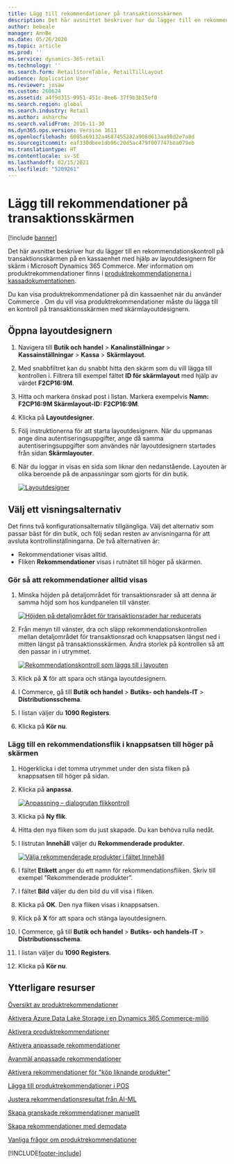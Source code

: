 ```yaml
---
title: Lägg till rekommendationer på transaktionsskärmen
description: Det här avsnittet beskriver hur du lägger till en rekommendationskontroll på transaktionsskärmen på en kassaenhet med hjälp av layoutdesignern för skärm i Microsoft Dynamics 365 Commerce.
author: bebeale
manager: AnnBe
ms.date: 05/26/2020
ms.topic: article
ms.prod: ''
ms.service: dynamics-365-retail
ms.technology: ''
ms.search.form: RetailStoreTable, RetailTillLayout
audience: Application User
ms.reviewer: josaw
ms.custom: 260624
ms.assetid: a4f9d315-9951-451c-8ee6-37f9b3b15ef0
ms.search.region: global
ms.search.industry: Retail
ms.author: asharchw
ms.search.validFrom: 2016-11-30
ms.dyn365.ops.version: Version 1611
ms.openlocfilehash: 6085a69132a4687455282a908d613aa98d2e7a8d
ms.sourcegitcommit: eaf330dbee1db96c20d5ac479f007747bea079eb
ms.translationtype: HT
ms.contentlocale: sv-SE
ms.lasthandoff: 02/15/2021
ms.locfileid: "5209261"
---
```

# <a name="add-recommendations-to-the-transaction-screen"></a>Lägg till rekommendationer på transaktionsskärmen

[!include [banner](includes/banner.md)]


Det här avsnittet beskriver hur du lägger till en rekommendationskontroll på transaktionsskärmen på en kassaenhet med hjälp av layoutdesignern för skärm i Microsoft Dynamics 365 Commerce. Mer information om produktrekommendationer finns i [produktrekommendationerna i kassadokumentationen](product.md).


Du kan visa produktrekommendationer på din kassaenhet när du använder Commerce . Om du vill visa produktrekommendationer måste du lägga till en kontroll på transaktionsskärmen med skärmlayoutdesignern. 

## <a name="open-layout-designer"></a>Öppna layoutdesignern

1. Navigera till **Butik och handel** &gt; **Kanalinställningar** &gt; **Kassainställningar** &gt; **Kassa** &gt; **Skärmlayout**.
2. Med snabbfiltret kan du snabbt hitta den skärm som du vill lägga till kontrollen i. Filtrera till exempel fältet **ID för skärmlayout** med hjälp av värdet **F2CP16:9M**.
3. Hitta och markera önskad post i listan. Markera exempelvis **Namn: F2CP16:9M Skärmlayout-ID: F2CP16:9M**.
4. Klicka på **Layoutdesigner**.
5. Följ instruktionerna för att starta layoutdesignern. När du uppmanas ange dina autentiseringsuppgifter, ange då samma autentiseringsuppgifter som användes när layoutdesignern startades från sidan **Skärmlayouter**.
6. När du loggar in visas en sida som liknar den nedanstående. Layouten är olika beroende på de anpassningar som gjorts för din butik.


    [![Layoutdesigner](./media/screenlayout-pic-1.png)](./media/screenlayout-pic-1.png)

## <a name="choose-a-display-option"></a>Välj ett visningsalternativ

Det finns två konfigurationsalternativ tillgängliga. Välj det alternativ som passar bäst för din butik, och följ sedan resten av anvisningarna för att avsluta kontrollinställningarna. De två alternativen är:

- Rekommendationer visas alltid.
- Fliken **Rekommendationer** visas i rutnätet till höger på skärmen.

### <a name="make-recommendations-always-visible"></a>Gör så att rekommendationer alltid visas


1. Minska höjden på detaljområdet för transaktionsrader så att denna är samma höjd som hos kundpanelen till vänster.


    [![Höjden på detaljområdet för transaktionsrader har reducerats](./media/screenlayout-pic-2.png)](./media/screenlayout-pic-2.png)

2. Från menyn till vänster, dra och släpp rekommendationskontrollen mellan detaljområdet för transaktionsrad och knappsatsen längst ned i mitten längst på transaktionsskärmen. Ändra storlek på kontrollen så att den passar in i utrymmet.

    [![Rekommendationskontroll som läggs till i layouten](./media/screenlayout-pic-3.png)](./media/screenlayout-pic-3.png)


3. Klick på **X** för att spara och stänga layoutdesignern.
4. I Commerce, gå till **Butik och handel** &gt; **Butiks- och handels-IT** &gt; **Distributionsschema**.
5. I listan väljer du **1090 Registers**.
6. Klicka på **Kör nu**.


### <a name="add-a-recommendations-tab-to-the-button-grid-on-the-right-side-of-the-screen"></a>Lägg till en rekommendationsflik i knappsatsen till höger på skärmen

1. Högerklicka i det tomma utrymmet under den sista fliken på knappsatsen till höger på sidan.

2. Klicka på **anpassa**.

    [![Anpassning – dialogrutan flikkontroll](./media/pic-5.png)](./media/pic-5.png)

3. Klicka på **Ny flik**.
4. Hitta den nya fliken som du just skapade. Du kan behöva rulla nedåt.
5. I listrutan **Innehåll** väljer du **Rekommenderade produkter**.

    [![Välja rekommenderade produkter i fältet Innehåll](./media/pic-6.png)](./media/pic-6.png)

6. I fältet **Etikett** anger du ett namn för rekommendationsfliken. Skriv till exempel ”Rekommenderade produkter”.
7. I fältet **Bild** väljer du den bild du vill visa i fliken.
8. Klicka på **OK**. Den nya fliken visas i knappsatsen.
9. Klick på **X** för att spara och stänga layoutdesignern.
10. I Commerce, gå till **Butik och handel** &gt; **Butiks- och handels-IT** &gt; **Distributionsschema**.
11. I listan väljer du **1090 Registers**.
12. Klicka på **Kör nu**.

## <a name="additional-resources"></a>Ytterligare resurser

[Översikt av produktrekommendationer](product-recommendations.md)

[Aktivera Azure Data Lake Storage i en Dynamics 365 Commerce-miljö](enable-adls-environment.md)

[Aktivera produktrekommendationer](enable-product-recommendations.md)

[Aktivera anpassade rekommendationer](personalized-recommendations.md)

[Avanmäl anpassade rekommendationer](personalization-gdpr.md)

[Aktivera rekommendationer för "köp liknande produkter"](shop-similar-looks.md)

[Lägga till produktrekommendationer i POS](product.md)

[Justera rekommendationsresultat från AI-ML](modify-product-recommendation-results.md)

[Skapa granskade rekommendationer manuellt](create-editorial-recommendation-lists.md)

[Skapa rekommendationer med demodata](product-recommendations-demo-data.md)

[Vanliga frågor om produktrekommendationer](faq-recommendations.md)


[!INCLUDE[footer-include](../includes/footer-banner.md)]